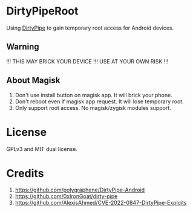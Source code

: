 # DirtyPipeRoot

Using [DirtyPipe](https://github.com/polygraphene/DirtyPipe-Android) to gain temporary root access for Android devices.

## Warning

!!! THIS MAY BRICK YOUR DEVICE !!! USE AT YOUR OWN RISK !!!

## About Magisk

1. Don't use install button on magisk app. It will brick your phone.
2. Don't reboot even if magisk app request. It will lose temporary root.
3. Only support root access. No magisk/zygisk modules support.

# License

GPLv3 and MIT dual license.

# Credits

1. https://github.com/polygraphene/DirtyPipe-Android
2. https://github.com/0xIronGoat/dirty-pipe
3. https://github.com/AlexisAhmed/CVE-2022-0847-DirtyPipe-Exploits
